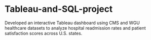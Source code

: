 # Tableau-and-SQL-project
Developed an interactive Tableau dashboard using CMS and WGU healthcare datasets to analyze hospital readmission rates and patient satisfaction scores across U.S. states. 
